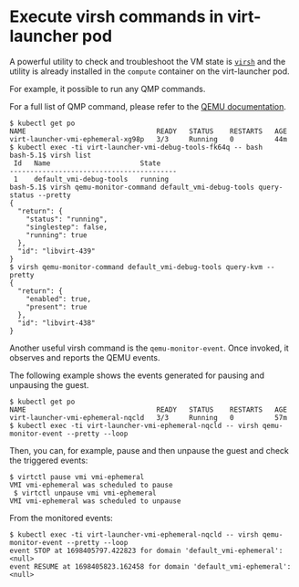 # Execute virsh commands in virt-launcher pod

A powerful utility to check and troubleshoot the VM state is [`virsh`](https://www.libvirt.org/manpages/virsh.html) and the utility is already installed in the `compute` container on the virt-launcher pod.

For example, it possible to run any QMP commands.

For a full list of QMP command, please refer to the [QEMU documentation](https://qemu-project.gitlab.io/qemu/interop/qemu-qmp-ref.html).

```console
$ kubectl get po
NAME                                READY   STATUS    RESTARTS   AGE
virt-launcher-vmi-ephemeral-xg98p   3/3     Running   0          44m
$ kubectl exec -ti virt-launcher-vmi-debug-tools-fk64q -- bash
bash-5.1$ virsh list
 Id   Name                      State
-----------------------------------------
 1    default_vmi-debug-tools   running
bash-5.1$ virsh qemu-monitor-command default_vmi-debug-tools query-status --pretty
{
  "return": {
    "status": "running",
    "singlestep": false,
    "running": true
  },
  "id": "libvirt-439"
}
$ virsh qemu-monitor-command default_vmi-debug-tools query-kvm --pretty
{
  "return": {
    "enabled": true,
    "present": true
  },
  "id": "libvirt-438"
}
```

Another useful virsh command is the `qemu-monitor-event`. Once invoked, it observes and reports the QEMU events.

The following example shows the events generated for pausing and unpausing the guest.

```console
$ kubectl get po
NAME                                READY   STATUS    RESTARTS   AGE
virt-launcher-vmi-ephemeral-nqcld   3/3     Running   0          57m
$ kubectl exec -ti virt-launcher-vmi-ephemeral-nqcld -- virsh qemu-monitor-event --pretty --loop
```

Then, you can, for example, pause and then unpause the guest and check the triggered events:
```console
$ virtctl pause vmi vmi-ephemeral
VMI vmi-ephemeral was scheduled to pause
 $ virtctl unpause vmi vmi-ephemeral
VMI vmi-ephemeral was scheduled to unpause
```

From the monitored events:
```console
$ kubectl exec -ti virt-launcher-vmi-ephemeral-nqcld -- virsh qemu-monitor-event --pretty --loop
event STOP at 1698405797.422823 for domain 'default_vmi-ephemeral': <null>
event RESUME at 1698405823.162458 for domain 'default_vmi-ephemeral': <null>
```
